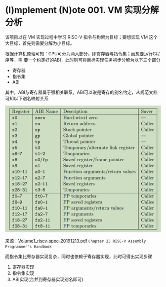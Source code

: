 # (I)mplement (N)ote 001. VM 实现分解分析
该项目以在 VM 实现过程中学习 RISC-V 指令与构架为目标；要想实现 VM 这个大目标，首先则需要分解为小目标。

根据计算机原理可知：CPU可分为两大部分，即寄存器与指令集；而想要运行C程序等，需
要一个约定好的ABI，此时则可将目标实现任务初步分解为以下三个部分
- 寄存器
- 指令集
- ABI

其中，ABI与寄存器属于强相关联系，ABI可以说是寄存的别名约定，从规范文档可知以下别名映射关系

![Table 25.1](./images/rv32_register_alias.PNG)

来源：[Volume1_riscv-spec-20191213.pdf](./pdf/Volume1_riscv-spec-20191213.pdf) `Chapter 25 RISC-V Assembly Programmer's Handbook`

而指令集比寄存器实现复杂，同时也依赖于寄存器实现，此时可得出实现步骤
1. 寄存器实现
2. 指令集实现
3. ABI实现(合并到寄存器实现别名即可)